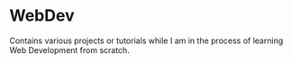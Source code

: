# WebDev
Contains various projects or tutorials while I am in the process of learning Web Development from scratch.
